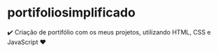 # portifoliosimplificado

✔️ Criação de portifólio com os meus projetos, utilizando HTML, CSS e JavaScript ❤️
